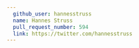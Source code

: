 ```yaml
---
  github_user: hannesstruss
  name: Hannes Struss
  pull_request_number: 594
  link: https://twitter.com/hannesstruss
---
```


